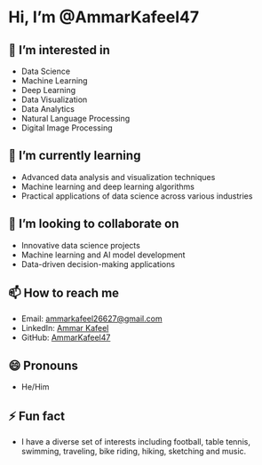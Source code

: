 # Hi, I’m @AmmarKafeel47

## 👀 I’m interested in
- Data Science
- Machine Learning
- Deep Learning
- Data Visualization
- Data Analytics
- Natural Language Processing
- Digital Image Processing

## 🌱 I’m currently learning
- Advanced data analysis and visualization techniques
- Machine learning and deep learning algorithms
- Practical applications of data science across various industries

## 💞️ I’m looking to collaborate on
- Innovative data science projects
- Machine learning and AI model development
- Data-driven decision-making applications

## 📫 How to reach me
- Email: ammarkafeel26627@gmail.com
- LinkedIn: [Ammar Kafeel](https://www.linkedin.com/in/ammar-kafeel-822abb1a6)
- GitHub: [AmmarKafeel47](https://github.com/AmmarKafeel47)

## 😄 Pronouns
- He/Him

## ⚡ Fun fact
- I have a diverse set of interests including football, table tennis, swimming, traveling, bike riding, hiking, sketching and music.

<!---
AmmarKafeel47/AmmarKafeel47 is a ✨ special ✨ repository because its `README.md` (this file) appears on your GitHub profile.
You can click the Preview link to take a look at your changes.
--->
